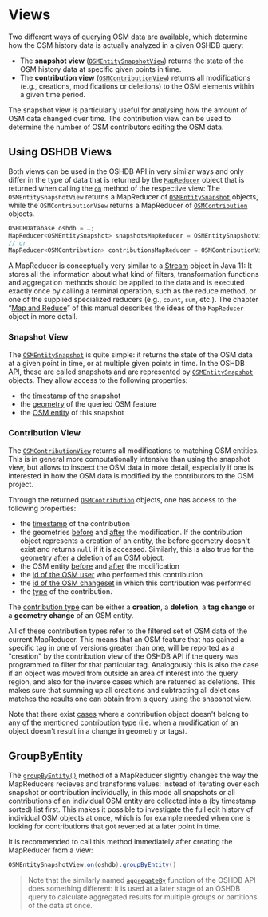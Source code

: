 Views
=====

Two different ways of querying OSM data are available, which determine how the OSM history data is actually analyzed in a given OSHDB query: 

* The **snapshot view** ([`OSMEntitySnapshotView`](https://docs.ohsome.org/java/oshdb/0.6.1/aggregated/org/heigit/bigspatialdata/oshdb/api/mapreducer/OSMEntitySnapshotView.html)) returns the state of the OSM history data at specific given points in time.
* The **contribution view** ([`OSMContributionView`](https://docs.ohsome.org/java/oshdb/0.6.1/aggregated/org/heigit/bigspatialdata/oshdb/api/mapreducer/OSMContributionView.html)) returns all modifications (e.g., creations, modifications or deletions) to the OSM elements within a given time period.

The snapshot view is particularly useful for analysing how the amount of OSM data changed over time. The contribution view can be used to determine the number of OSM contributors editing the OSM data.

<!-- todo: figure: time-slices compared to "events" -->

Using OSHDB Views
-----------------

Both views can be used in the OSHDB API in very similar ways and only differ in the type of data that is returned by the [`MapReducer`](https://docs.ohsome.org/java/oshdb/0.6.1/aggregated/org/heigit/bigspatialdata/oshdb/api/mapreducer/MapReducer.html) object that is returned when calling the [`on`](https://docs.ohsome.org/java/oshdb/0.6.1/aggregated/org/heigit/bigspatialdata/oshdb/api/mapreducer/OSMContributionView.html#on(org.heigit.bigspatialdata.oshdb.api.db.OSHDBDatabase)) method of the respective view: The `OSMEntitySnapshotView` returns a MapReducer of [`OSMEntitySnapshot`](https://docs.ohsome.org/java/oshdb/0.6.1/aggregated/org/heigit/bigspatialdata/oshdb/api/object/OSMEntitySnapshot.html) objects, while the `OSMContributionView` returns a MapReducer of [`OSMContribution`](https://docs.ohsome.org/java/oshdb/0.6.1/aggregated/org/heigit/bigspatialdata/oshdb/api/object/OSMContribution.html) objects.

```java
OSHDBDatabase oshdb = …;
MapReducer<OSMEntitySnapshot> snapshotsMapReducer = OSMEntitySnapshotView.on(oshdb);
// or
MapReducer<OSMContribution> contributionsMapReducer = OSMContributionView.on(oshdb);
```

A MapReducer is conceptually very similar to a [Stream](https://docs.oracle.com/en/java/javase/11/docs/api/java.base/java/util/stream/Stream.html) object in Java 11: It stores all the information about what kind of filters, transformation functions and aggregation methods should be applied to the data and is executed exactly once by calling a terminal operation, such as the reduce method, or one of the supplied specialized reducers (e.g., `count`, `sum`, etc.). The chapter “[Map and Reduce](map-reduce.md)” of this manual describes the ideas of the `MapReducer` object in more detail.

### Snapshot View

The [`OSMEntitySnapshot`](https://docs.ohsome.org/java/oshdb/0.6.1/aggregated/org/heigit/bigspatialdata/oshdb/api/object/OSMEntitySnapshot.html) is quite simple: it returns the state of the OSM data at a given point in time, or at multiple given points in time. In the OSHDB API, these are called snapshots and are represented by [`OSMEntitySnapshot`](https://docs.ohsome.org/java/oshdb/0.6.1/aggregated/org/heigit/bigspatialdata/oshdb/api/object/OSMEntitySnapshot.html) objects. They allow access to the following properties:

* the [timestamp](https://docs.ohsome.org/java/oshdb/0.6.1/aggregated/org/heigit/bigspatialdata/oshdb/api/object/OSMEntitySnapshot.html#getTimestamp()) of the snapshot
* the [geometry](https://docs.ohsome.org/java/oshdb/0.6.1/aggregated/org/heigit/bigspatialdata/oshdb/api/object/OSMEntitySnapshot.html#getGeometry()) of the queried OSM feature
* the [OSM entity](https://docs.ohsome.org/java/oshdb/0.6.1/aggregated/org/heigit/bigspatialdata/oshdb/api/object/OSMEntitySnapshot.html#getEntity()) of this snapshot

### Contribution View

The [`OSMContributionView`](https://docs.ohsome.org/java/oshdb/0.6.1/aggregated/org/heigit/bigspatialdata/oshdb/api/mapreducer/OSMContributionView.html) returns all modifications to matching OSM entities. This is in general more computationally intensive than using the snapshot view, but allows to inspect the OSM data in more detail, especially if one is interested in how the OSM data is modified by the contributors to the OSM project.

Through the returned [`OSMContribution`](https://docs.ohsome.org/java/oshdb/0.6.1/aggregated/org/heigit/bigspatialdata/oshdb/api/object/OSMContribution.html) objects, one has access to the following properties:

* the [timestamp](https://docs.ohsome.org/java/oshdb/0.6.1/aggregated/org/heigit/bigspatialdata/oshdb/api/object/OSMContribution.html#getTimestamp()) of the contribution
* the geometries [before](https://docs.ohsome.org/java/oshdb/0.6.1/aggregated/org/heigit/bigspatialdata/oshdb/api/object/OSMContribution.html#getGeometryBefore()) and [after](https://docs.ohsome.org/java/oshdb/0.6.1/aggregated/org/heigit/bigspatialdata/oshdb/api/object/OSMContribution.html#getGeometryAfter()) the modification. If the contribution object represents a creation of an entity, the before geometry doesn't exist and returns `null` if it is accessed. Similarly, this is also true for the geometry after a deletion of an OSM object.
* the OSM entity [before](https://docs.ohsome.org/java/oshdb/0.6.1/aggregated/org/heigit/bigspatialdata/oshdb/api/object/OSMContribution.html#getEntityBefore()) and [after](https://docs.ohsome.org/java/oshdb/0.6.1/aggregated/org/heigit/bigspatialdata/oshdb/api/object/OSMContribution.html#getEntityBefore()) the modification
* the [id of the OSM user](https://docs.ohsome.org/java/oshdb/0.6.1/aggregated/org/heigit/bigspatialdata/oshdb/api/object/OSMContribution.html#getContributorUserId()) who performed this contribution
* the [id of the OSM changeset](https://docs.ohsome.org/java/oshdb/0.6.1/aggregated/org/heigit/bigspatialdata/oshdb/api/object/OSMContribution.html#getChangesetId()) in which this contribution was performed
* the [type](https://docs.ohsome.org/java/oshdb/0.6.1/aggregated/org/heigit/bigspatialdata/oshdb/api/object/OSMContribution.html#getContributionTypes()) of the contribution.

The [contribution type](https://docs.ohsome.org/java/oshdb/0.6.1/aggregated/org/heigit/bigspatialdata/oshdb/util/celliterator/ContributionType.html) can be either a **creation**, a **deletion**, a **tag change** or a **geometry change** of an OSM entity.

All of these contribution types refer to the filtered set of OSM data of the current MapReducer. This means that an OSM feature that has gained a specific tag in one of versions greater than one, will be reported as a "creation" by the contribution view of the OSHDB API if the query was programmed to filter for that particular tag. Analogously this is also the case if an object was moved from outside an area of interest into the query region, and also for the inverse cases which are returned as deletions. This makes sure that summing up all creations and subtracting all deletions matches the results one can obtain from a query using the snapshot view.

Note that there exist [cases](https://github.com/GIScience/oshdb/issues/87) where a contribution object doesn't belong to any of the mentioned contribution type (i.e. when a modification of an object doesn't result in a change in geometry or tags).

GroupByEntity
-------------

The [`groupByEntity()`](https://docs.ohsome.org/java/oshdb/0.6.1/aggregated/org/heigit/bigspatialdata/oshdb/api/mapreducer/MapReducer.html#groupByEntity()) method of a MapReducer slightly changes the way the MapReducers recieves and transforms values: Instead of iterating over each snapshot or contribution individually, in this mode all snapshots or all contributions of an individual OSM entity are collected into a (by timestamp sorted) list first. This makes it possible to investigate the full edit history of individual OSM objects at once, which is for example needed when one is looking for contributions that got reverted at a later point in time.

It is recommended to call this method immediately after creating the MapReducer from a view:

```java
OSMEntitySnapshotView.on(oshdb).groupByEntity()
```

> Note that the similarly named [`aggregateBy`](aggregation.md) function of the OSHDB API does something different: it is used at a later stage of an OSHDB query to calculate aggregated results for multiple groups or partitions of the data at once.
